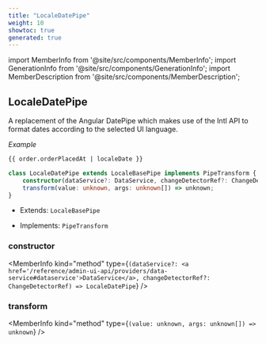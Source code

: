 ```yaml
---
title: "LocaleDatePipe"
weight: 10
showtoc: true
generated: true
---
```

<!-- This file was generated from the Vendure source. Do not modify. Instead, re-run the "docs:build" script -->
import MemberInfo from '@site/src/components/MemberInfo';
import GenerationInfo from '@site/src/components/GenerationInfo';
import MemberDescription from '@site/src/components/MemberDescription';


## LocaleDatePipe

<GenerationInfo sourceFile="packages/admin-ui/src/lib/core/src/shared/pipes/locale-date.pipe.ts" sourceLine="19" packageName="@vendure/admin-ui" />

A replacement of the Angular DatePipe which makes use of the Intl API
to format dates according to the selected UI language.

*Example*

```HTML
{{ order.orderPlacedAt | localeDate }}
```

```ts title="Signature"
class LocaleDatePipe extends LocaleBasePipe implements PipeTransform {
    constructor(dataService?: DataService, changeDetectorRef?: ChangeDetectorRef)
    transform(value: unknown, args: unknown[]) => unknown;
}
```
* Extends: <code>LocaleBasePipe</code>


* Implements: <code>PipeTransform</code>



<div className="members-wrapper">

### constructor

<MemberInfo kind="method" type={`(dataService?: <a href='/reference/admin-ui-api/providers/data-service#dataservice'>DataService</a>, changeDetectorRef?: ChangeDetectorRef) => LocaleDatePipe`}   />


### transform

<MemberInfo kind="method" type={`(value: unknown, args: unknown[]) => unknown`}   />




</div>
